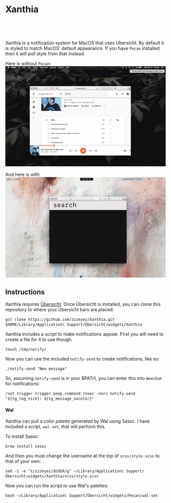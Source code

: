 # Xanthia
![Screenshot 1](/screenshots/1.gif)

Xanthia is a notification system for MacOS that uses Ubersicht.  By default it is styled to match MacOS' default appearance.  If you have `Pecan` installed then it will pull style from that instead.

Here is without `Pecan`:
![Screenshot_2](/screenshots/screenshot1.jpg)

And here is with:
![Screenshot_3](/screenshots/screenshot2.jpg)

## Instructions

Xanthia requires [Übersicht](http://tracesof.net/uebersicht/).  Once Übersicht is installed, you can clone this repository to where your Übersicht bars are placed.

```
git clone https://github.com/zzzeyez/Xanthia.git $HOME/Library/Application\ Support/Übersicht/widgets/Xanthia
```

Xanthia includes a script to make notifications appear.  First you will need to create a file for it to use though.

```
touch /tmp/notify/
```

Now you can use the included `notify-send` to create notifications, like so:

```
./notify-send "New message"
```

So, assuming `notify-send` is in your $PATH, you can enter this into `Weechat` for notifications:

```
/set trigger.trigger.beep.command /exec -norc notify-send "${tg_tag_nick}: ${tg_message_nocolor}"
```

#### Wal

Xanthia can pull a color palette generated by Wal using Sassc.  I have included a script, `wal-set`, that will perform this.
 
To install Sassc:

```
brew install sassc
```
  
And then you must change the username at the top of `scss/style.scss` to that of your own:

```
sed -i -e "s/zzzeyez/$USER/g" ~/Library/Application\ Support/Übersicht/widgets/Xanthia/scss/style.scss
```
  
Now you can run the script to use Wal's palettes:

```
bash ~/Library/Application\ Support/Übersicht/widgets/Pecan/wal-set
```

